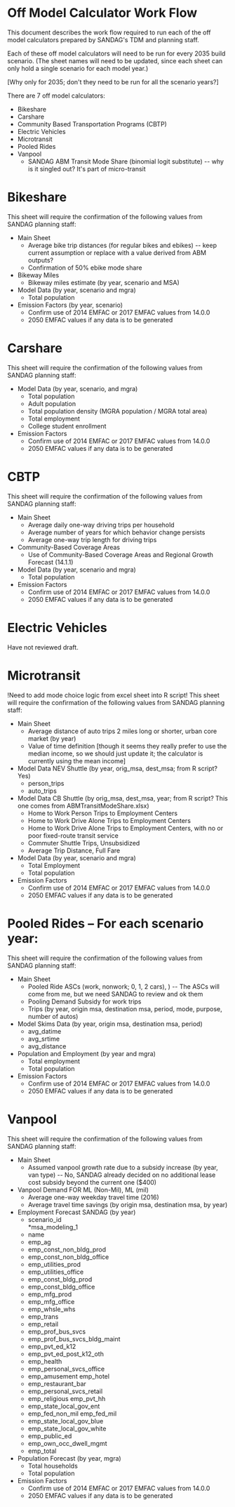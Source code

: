 # Off Model Calculator Work Flow
This document describes the work flow required to run each of the off model 
calculators prepared by SANDAG's TDM and planning staff.

Each of these off model calculators will need to be run for every 2035 build 
scenario. (The sheet names will need to be updated, since each sheet can only hold
a single scenario for each model year.) 

[Why only for 2035; don't they need to be run for all the scenario years?]

There are 7 off model calculators:
* Bikeshare
* Carshare
* Community Based Transportation Programs (CBTP)
* Electric Vehicles
*	Microtransit
* Pooled Rides
* Vanpool
	* SANDAG ABM Transit Mode Share (binomial logit substitute)  -- why is it singled out?  It's part of micro-transit

# Bikeshare
This sheet will require the confirmation of the following values from SANDAG 
planning staff:
* Main Sheet
	* Average bike trip distances (for regular bikes and ebikes) -- keep current assumption or replace with a value derived from ABM outputs?
	* Confirmation of 50% ebike mode share
* Bikeway Miles
	* Bikeway miles estimate (by year, scenario and MSA)
* Model Data (by year, scenario and mgra)
	* Total population
* Emission Factors (by year, scenario)
	* Confirm use of 2014 EMFAC or 2017 EMFAC values from 14.0.0
	* 2050 EMFAC values if any data is to be generated

# Carshare
This sheet will require the confirmation of the following values from SANDAG
planning staff:
* Model Data (by year, scenario, and mgra)
	* Total population
	* Adult population
	* Total population density (MGRA population / MGRA total area)
	* Total employment
	* College student enrollment
* Emission Factors
	* Confirm use of 2014 EMFAC or 2017 EMFAC values from 14.0.0
	* 2050 EMFAC values if any data is to be generated

# CBTP
This sheet will require the confirmation of the following values from SANDAG 
planning staff:

* Main Sheet
	* Average daily one-way driving trips per household
	* Average number of years for which behavior change persists
	* Average one-way trip length for driving trips
* Community-Based Coverage Areas
	* Use of Community-Based Coverage Areas and Regional Growth Forecast (14.1.1)
* Model Data (by year, scenario and mgra)
	* Total population
* Emission Factors
	* Confirm use of 2014 EMFAC or 2017 EMFAC values from 14.0.0
	* 2050 EMFAC values if any data is to be generated
	
# Electric Vehicles
Have not reviewed draft.

# Microtransit
!Need to add mode choice logic from excel sheet into R script!
This sheet will require the confirmation of the following values from SANDAG 
planning staff:

* Main Sheet
	* Average distance of auto trips 2 miles long or shorter, urban core market (by year)
	* Value of time definition [though it seems they really prefer to use the median income, so we should just update it; the calculator is currently using the mean income]
* Model Data NEV Shuttle (by year, orig_msa, dest_msa; from R script? Yes)
	* person_trips
	* auto_trips
* Model Data CB Shuttle (by orig_msa, dest_msa, year; from R script? This one comes from ABMTransitModeShare.xlsx)
	* Home to Work Person Trips to Employment Centers
	* Home to Work Drive Alone Trips to Employment Centers											
	* Home to Work Drive Alone Trips to Employment Centers, with no or poor fixed-route transit service											
	* Commuter Shuttle Trips, Unsubsidized											
	* Average Trip Distance, Full Fare 											
* Model Data (by year, scenario and mgra)
	* Total Employment
	*	Total population
* Emission Factors
	* Confirm use of 2014 EMFAC or 2017 EMFAC values from 14.0.0
	* 2050 EMFAC values if any data is to be generated


# Pooled Rides – For each scenario year:
This sheet will require the confirmation of the following values from SANDAG 
planning staff:

* Main Sheet
	* Pooled Ride ASCs (work, nonwork; 0, 1, 2 cars), )  -- The ASCs will come from me, but we need SANDAG to review and ok them
	* Pooling Demand Subsidy for work trips 
	* Trips (by year, origin msa, destination msa, period, mode, purpose, number of autos)
* Model Skims Data (by year, origin msa, destination msa, period)
	*	avg_datime	
	* avg_srtime	
	* avg_distance
* Population and Employment (by year and mgra)
	* Total employment
	* Total population
* Emission Factors
	* Confirm use of 2014 EMFAC or 2017 EMFAC values from 14.0.0
	* 2050 EMFAC values if any data is to be generated

# Vanpool
This sheet will require the confirmation of the following values from SANDAG 
planning staff:

* Main Sheet
	* Assumed vanpool growth rate due to a subsidy increase (by year, van type)  -- No, SANDAG already decided on no additional lease cost subsidy beyond the current one ($400)
* Vanpool Demand FOR ML (Non-Mil), ML (mil)
	* Average one-way weekday travel time (2016)
	* Average travel time savings (by origin msa, destination msa, by year)
* Employment Forecast SANDAG (by year)
	* scenario_id	
	*msa_modeling_1	
	* name	
	* emp_ag	
	* emp_const_non_bldg_prod	
	* emp_const_non_bldg_office	
	* emp_utilities_prod	
	* emp_utilities_office	
	* emp_const_bldg_prod	
	* emp_const_bldg_office	
	* emp_mfg_prod	
	* emp_mfg_office	
	* emp_whsle_whs	
	* emp_trans	
	* emp_retail	
	* emp_prof_bus_svcs	
	* emp_prof_bus_svcs_bldg_maint	
	* emp_pvt_ed_k12	
	* emp_pvt_ed_post_k12_oth	
	* emp_health	
	* emp_personal_svcs_office	
	* emp_amusement	emp_hotel	
	* emp_restaurant_bar	
	* emp_personal_svcs_retail	
	* emp_religious	emp_pvt_hh	
	* emp_state_local_gov_ent	
	* emp_fed_non_mil	emp_fed_mil	
	* emp_state_local_gov_blue	
	* emp_state_local_gov_white	
	* emp_public_ed	
	* emp_own_occ_dwell_mgmt	
	* emp_total
* Population Forecast (by year, mgra)
	* Total households
	* Total population	
* Emission Factors
	* Confirm use of 2014 EMFAC or 2017 EMFAC values from 14.0.0
	* 2050 EMFAC values if any data is to be generated
